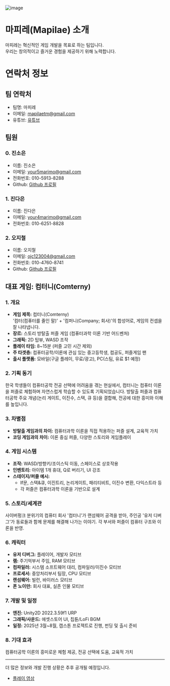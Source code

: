 ![image](https://github.com/user-attachments/assets/6d38e29d-72b4-4582-a2df-d7d94dfeee5f)

# 마피레(Mapilae) 소개

마피레는 혁신적인 게임 개발을 목표로 하는 팀입니다.  
우리는 창의적이고 즐거운 경험을 제공하기 위해 노력합니다.
# 연락처 정보

## 팀 연락처
- 팀명: 마피레
- 이메일: mapilaetm@gmail.com
- 유튜브: [유튜브](https://www.youtube.com/@mapilae)
## 팀원

### 0. 진소은
- 이름: 진소은
- 이메일: your5marimo@gmail.com
- 전화번호: 010-5913-8288
- Github: [Github 프로필](https://github.com/editor0518)
### 1. 진다은
- 이름: 진다은
- 이메일: your4marimo@gmail.com
- 전화번호: 010-6251-8828
### 2. 오지철
- 이름: 오지철
- 이메일: ojc123004@gmail.com
- 전화번호: 010-4760-8741
- Github: [Github 프로필](https://github.com/ojc1234)

## 대표 게임: 컴터니(Comterny)

### 1. 개요

- **게임 제목:** 컴터니(Comterny)  
    '컴터(컴퓨터를 줄인 말)' + '컴퍼니(Company; 회사)'의 합성어로, 게임의 컨셉을 잘 나타냅니다.
- **장르:** 스토리 방탈출 퍼즐 게임 (컴퓨터과학 이론 기반 어드벤처)
- **그래픽:** 2D 탑뷰, WASD 조작
- **플레이 타임:** 8~15분 (퍼즐 고민 시간 제외)
- **주 타겟층:** 컴퓨터공학/이론에 관심 있는 중고등학생, 컴공도, 퍼즐게임 팬
- **출시 플랫폼:** 모바일(구글 플레이, 무료/광고), PC(스팀, 유료 $1 예정)

### 2. 기획 동기

한국 학생들이 컴퓨터공학 전공 선택에 어려움을 겪는 현실에서, 컴터니는 컴퓨터 이론을 퍼즐로 체험하며 자연스럽게 학습할 수 있도록 기획되었습니다. 방탈출 퍼즐과 컴퓨터공학 주요 개념(논리 게이트, 이진수, 스택, 큐 등)을 결합해, 전공에 대한 흥미와 이해를 높입니다.

### 3. 차별점

- **방탈출 게임과의 차이:** 컴퓨터과학 이론을 직접 적용하는 퍼즐 설계, 교육적 가치
- **코딩 게임과의 차이:** 이론 중심 퍼즐, 다양한 스토리와 게임플레이

### 4. 게임 시스템

- **조작:** WASD/방향키/조이스틱 이동, 스페이스로 상호작용
- **인벤토리:** 아이템 1개 휴대, Q로 버리기, UI 강조
- **스테이지/퍼즐 예시:**  
    - If문, 스택&큐, 이진트리, 논리게이트, 패리티비트, 이진수 변환, 다익스트라 등  
    - 각 퍼즐은 컴퓨터과학 이론을 기반으로 설계

### 5. 스토리/세계관

사이버펑크 분위기의 컴퓨터 회사 '컴터니'가 랜섬웨어 공격을 받아, 주인공 '유저 디버그'가 동료들과 함께 문제를 해결해 나가는 이야기. 각 부서와 퍼즐이 컴퓨터 구조와 이론을 반영.

### 6. 캐릭터

- **유저 디버그:** 플레이어, 개발자 모티브
- **램:** 주기억부서 주임, RAM 모티브
- **컴파일러:** 시스템 소프트웨어 대리, 컴파일러/이진수 모티브
- **프로세서:** 중앙처리부서 팀장, CPU 모티브
- **랜섬웨어:** 빌런, 바이러스 모티브
- **폰 노이만:** 회사 대표, 실존 인물 모티브

### 7. 개발 및 일정

- **엔진:** Unity2D 2022.3.59f1 URP
- **그래픽/사운드:** 에셋스토어 UI, 칩튠/LoFi BGM
- **일정:** 2025년 3월~8월, 캡스톤 프로젝트로 진행, 펀딩 및 출시 준비

### 8. 기대 효과

컴퓨터공학 이론의 흥미로운 체험 제공, 전공 선택에 도움, 교육적 가치

---

더 많은 정보와 개발 진행 상황은 추후 공개될 예정입니다.

- [플레이 영상](https://youtu.be/EaNH0OlqtsE?si=XvWOu8mSTPRS3Ka9)

